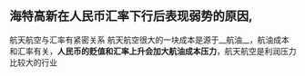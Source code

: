 ## 海特高新在人民币汇率下行后表现弱势的原因,
航天航空与汇率有紧密关系
航天航空很大的一块成本是源于__航油__，航油成本和汇率有关，__人民币的贬值和汇率上升会加大航油成本压力__，航天航空是利润压力比较大的行业


